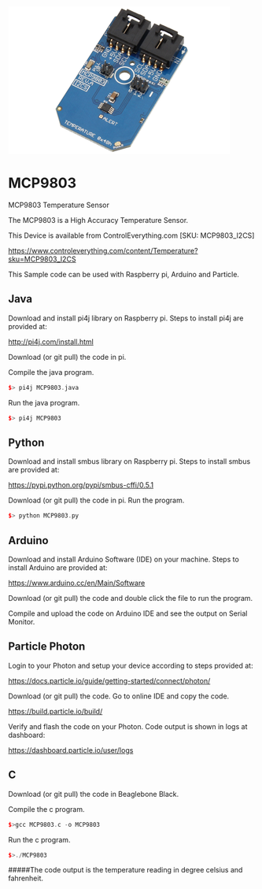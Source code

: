 [![MCP9803](MCP9803_I2CS.png)](https://www.controleverything.com/content/Temperature?sku=MCP9803_I2CS)
# MCP9803
MCP9803 Temperature Sensor

The MCP9803 is a High Accuracy Temperature Sensor.

This Device is available from ControlEverything.com [SKU: MCP9803_I2CS]

https://www.controleverything.com/content/Temperature?sku=MCP9803_I2CS

This Sample code can be used with Raspberry pi, Arduino and Particle.

## Java
Download and install pi4j library on Raspberry pi. Steps to install pi4j are provided at:

http://pi4j.com/install.html

Download (or git pull) the code in pi.

Compile the java program.
```cpp
$> pi4j MCP9803.java
```

Run the java program.
```cpp
$> pi4j MCP9803
```

## Python
Download and install smbus library on Raspberry pi. Steps to install smbus are provided at:

https://pypi.python.org/pypi/smbus-cffi/0.5.1

Download (or git pull) the code in pi. Run the program.

```cpp
$> python MCP9803.py
```

## Arduino
Download and install Arduino Software (IDE) on your machine. Steps to install Arduino are provided at:

https://www.arduino.cc/en/Main/Software

Download (or git pull) the code and double click the file to run the program.

Compile and upload the code on Arduino IDE and see the output on Serial Monitor.


## Particle Photon

Login to your Photon and setup your device according to steps provided at:

https://docs.particle.io/guide/getting-started/connect/photon/

Download (or git pull) the code. Go to online IDE and copy the code.

https://build.particle.io/build/

Verify and flash the code on your Photon. Code output is shown in logs at dashboard:

https://dashboard.particle.io/user/logs


## C

Download (or git pull) the code in Beaglebone Black.

Compile the c program.
```cpp
$>gcc MCP9803.c -o MCP9803
```
Run the c program.
```cpp
$>./MCP9803
```
#####The code output is the temperature reading in degree celsius and fahrenheit.
